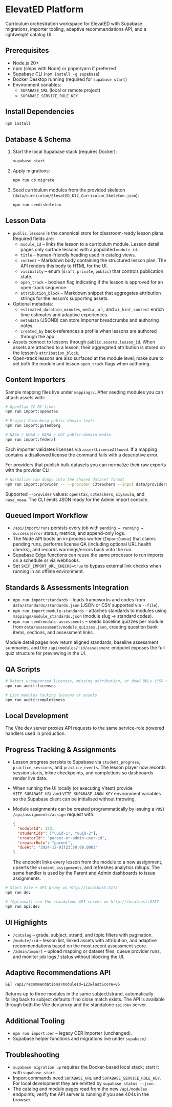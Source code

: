 ElevatED Platform
=================

Curriculum orchestration workspace for ElevatED with Supabase migrations, importer tooling, adaptive recommendations API, and a lightweight catalog UI.

Prerequisites
-------------

- Node.js 20+
- npm (ships with Node) or pnpm/yarn if preferred
- Supabase CLI (`npm install -g supabase`)
- Docker Desktop running (required for `supabase start`)
- Environment variables:
  - `SUPABASE_URL` (local or remote project)
  - `SUPABASE_SERVICE_ROLE_KEY`

Install Dependencies
--------------------

```bash
npm install
```

Database & Schema
-----------------

1. Start the local Supabase stack (requires Docker):

   ```bash
   supabase start
   ```

2. Apply migrations:

   ```bash
   npm run db:migrate
   ```

3. Seed curriculum modules from the provided skeleton (`data/curriculum/ElevatED_K12_Curriculum_Skeleton.json`):

   ```bash
   npm run seed:skeleton
   ```

Lesson Data
-----------

- `public.lessons` is the canonical store for classroom-ready lesson plans. Required fields are:
  - `module_id` – links the lesson to a curriculum module. Lesson detail pages only surface lessons with a populated `module_id`.
  - `title` – human-friendly heading used in catalog views.
  - `content` – Markdown body containing the structured lesson plan. The API renders this body to HTML for the UI.
  - `visibility` – enum (`draft`, `private`, `public`) that controls publication state.
  - `open_track` – boolean flag indicating if the lesson is approved for an open-track sequence.
  - `attribution_block` – Markdown snippet that aggregates attribution strings for the lesson’s supporting assets.
- Optional metadata:
  - `estimated_duration_minutes`, `media_url`, and `ai_hint_context` enrich time estimates and adaptive experiences.
  - `metadata` (JSONB) can store importer breadcrumbs and authoring notes.
  - `created_by` back-references a profile when lessons are authored through the app.
- Assets connect to lessons through `public.assets.lesson_id`. When assets are attached to a lesson, their aggregated attribution is stored on the lesson’s `attribution_block`.
- Open-track lessons are also surfaced at the module level; make sure to set both the module and lesson `open_track` flags when authoring.

Content Importers
-----------------

Sample mapping files live under `mappings/`. After seeding modules you can attach assets with:

```bash
# OpenStax CC BY links
npm run import:openstax

# Project Gutenberg public-domain texts
npm run import:gutenberg

# NASA / NOAA / NARA / LOC public-domain media
npm run import:federal
```

Each importer validates licenses via `assertLicenseAllowed`. If a mapping contains a disallowed license the command fails with a descriptive error.

For providers that publish bulk datasets you can normalize their raw exports with the provider CLI:

```bash
# Normalize raw dumps into the shared dataset format
npm run import:provider -- --provider c3teachers --input data/providers/c3_teachers_raw.json --output dist/imports/c3_teachers.dataset.json --pretty
```

Supported `--provider` values: `openstax`, `c3teachers`, `siyavula`, and `nasa_noaa`. The CLI emits JSON ready for the Admin import console.

Queued Import Workflow
----------------------

- `/api/import/runs` persists every job with `pending → running → success|error` status, metrics, and append-only logs.
- The Node API boots an in-process worker (`ImportQueue`) that claims pending runs, performs license QA (including optional URL health checks), and records warnings/errors back onto the run.
- Supabase Edge functions can reuse the same processor to run imports on a schedule or via webhooks.
- Set `SKIP_IMPORT_URL_CHECKS=true` to bypass external link checks when running in an offline environment.

Standards & Assessments Integration
-----------------------------------

- `npm run import:standards` – loads frameworks and codes from `data/standards/standards.json` (JSON or CSV supported via `--file`).
- `npm run import:module-standards` – attaches standards to modules using `mappings/module_standards.json` (module slug → standard codes).
- `npm run seed:module-assessments` – seeds baseline quizzes per module from `data/assessments/module_quizzes.json`, creating question bank items, sections, and assessment links.

Module detail pages now return aligned standards, baseline assessment summaries, and the `/api/modules/:id/assessment` endpoint exposes the full quiz structure for previewing in the UI.

QA Scripts
----------

```bash
# Detect unsupported licenses, missing attribution, or dead URLs (CSV to stdout)
npm run audit:licenses

# List modules lacking lessons or assets
npm run audit:completeness
```

Local Development
-----------------

The Vite dev server proxies API requests to the same service-role powered handlers used in production.

Progress Tracking & Assignments
-------------------------------

- Lesson progress persists to Supabase via `student_progress`, `practice_sessions`, and `practice_events`. The lesson player now records session starts, inline checkpoints, and completions so dashboards render live data.
- When running the UI locally (or executing Vitest) provide `VITE_SUPABASE_URL` and `VITE_SUPABASE_ANON_KEY` environment variables so the Supabase client can be initialised without throwing.
- Module assignments can be created programmatically by issuing a `POST /api/assignments/assign` request with:

  ```json
  {
    "moduleId": 123,
    "studentIds": ["uuid-1", "uuid-2"],
    "creatorId": "parent-or-admin-user-id",
    "creatorRole": "parent",
    "dueAt": "2024-12-01T23:59:00.000Z"
  }
  ```

  The endpoint links every lesson from the module to a new assignment, upserts the `student_assignments`, and refreshes analytics rollups. The same handler is used by the Parent and Admin dashboards to issue assignments.

```bash
# Start Vite + API proxy on http://localhost:5173
npm run dev

# (Optional) run the standalone API server on http://localhost:8787
npm run api:dev
```

UI Highlights
-------------

- `/catalog` – grade, subject, strand, and topic filters with pagination.
- `/module/:id` – lesson list, linked assets with attribution, and adaptive recommendations based on the most recent assessment score.
- `/admin/import` – upload mapping or dataset files, queue provider runs, and monitor job logs / status without blocking the UI.

Adaptive Recommendations API
----------------------------

`GET /api/recommendations?moduleId=123&lastScore=85`

Returns up to three modules in the same subject/strand, automatically falling back to subject defaults if no close match exists. The API is available through both the Vite dev proxy and the standalone `api:dev` server.

Additional Tooling
------------------

- `npm run import:oer` – legacy OER importer (unchanged).
- Supabase helper functions and migrations live under `supabase/`.

Troubleshooting
---------------

- `supabase migration up` requires the Docker-based local stack; start it with `supabase start`.
- Import commands need `SUPABASE_URL` and `SUPABASE_SERVICE_ROLE_KEY`. For local development they are emitted by `supabase status --json`.
- The catalog and module pages read from the new `/api/modules` endpoints; verify the API server is running if you see 404s in the browser.
